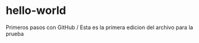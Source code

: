 # hello-world
Primeros pasos con GitHub /
    Esta es la primera edicion del archivo para la prueba
